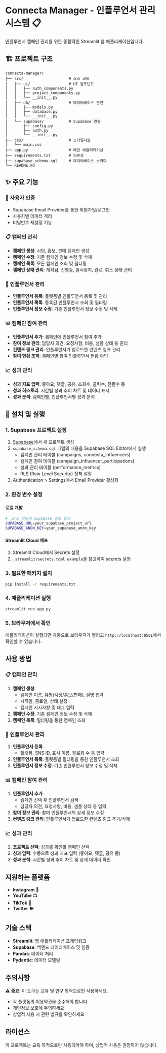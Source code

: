 # Connecta Manager - 인플루언서 관리 시스템 📋

인플루언서 캠페인 관리를 위한 종합적인 Streamlit 웹 애플리케이션입니다.

## 🏗️ 프로젝트 구조

```
connecta-manager/
├── src/                    # 소스 코드
│   ├── ui/                 # UI 컴포넌트
│   │   ├── auth_components.py
│   │   ├── project_components.py
│   │   └── __init__.py
│   ├── db/                 # 데이터베이스 관련
│   │   ├── models.py
│   │   ├── database.py
│   │   └── __init__.py
│   └── supabase/           # Supabase 연동
│       ├── config.py
│       ├── auth.py
│       └── __init__.py
├── css/                    # 스타일시트
│   └── main.css
├── app.py                  # 메인 애플리케이션
├── requirements.txt        # 의존성
├── supabase_schema.sql     # 데이터베이스 스키마
└── README.md
```

## ✨ 주요 기능

### 🔐 사용자 인증
- Supabase Email Provider를 통한 회원가입/로그인
- 사용자별 데이터 격리
- 비밀번호 재설정 기능

### 📋 캠페인 관리
- **캠페인 생성**: 시딩, 홍보, 판매 캠페인 생성
- **캠페인 수정**: 기존 캠페인 정보 수정 및 삭제
- **캠페인 목록**: 모든 캠페인 조회 및 필터링
- **캠페인 상태 관리**: 계획됨, 진행중, 일시정지, 완료, 취소 상태 관리

### 👥 인플루언서 관리
- **인플루언서 등록**: 플랫폼별 인플루언서 등록 및 관리
- **인플루언서 목록**: 등록된 인플루언서 조회 및 필터링
- **인플루언서 정보 수정**: 기존 인플루언서 정보 수정 및 삭제

### 📊 캠페인 참여 관리
- **인플루언서 추가**: 캠페인에 인플루언서 참여 추가
- **참여 정보 관리**: 담당자 의견, 요청사항, 비용, 샘플 상태 등 관리
- **컨텐츠 링크 관리**: 인플루언서가 업로드한 컨텐츠 링크 관리
- **참여 현황 조회**: 캠페인별 참여 인플루언서 현황 확인

### 📈 성과 관리
- **성과 지표 입력**: 좋아요, 댓글, 공유, 조회수, 클릭수, 전환수 등
- **성과 히스토리**: 시간별 성과 추이 차트 및 데이터 표시
- **성과 분석**: 캠페인별, 인플루언서별 성과 분석

## 🚀 설치 및 실행

### 1. Supabase 프로젝트 설정

1. [Supabase](https://supabase.com)에서 새 프로젝트 생성
2. `supabase_schema.sql` 파일의 내용을 Supabase SQL Editor에서 실행
   - 캠페인 관리 테이블 (campaigns, connecta_influencers)
   - 캠페인 참여 테이블 (campaign_influencer_participations)
   - 성과 관리 테이블 (performance_metrics)
   - RLS (Row Level Security) 정책 설정
3. Authentication > Settings에서 Email Provider 활성화

### 2. 환경 변수 설정

#### 로컬 개발
```bash
# .env 파일에 Supabase 정보 입력
SUPABASE_URL=your_supabase_project_url
SUPABASE_ANON_KEY=your_supabase_anon_key
```

#### Streamlit Cloud 배포
1. Streamlit Cloud에서 Secrets 설정
2. `.streamlit/secrets.toml.example`을 참고하여 secrets 설정

### 3. 필요한 패키지 설치

```bash
pip install -r requirements.txt
```

### 4. 애플리케이션 실행

```bash
streamlit run app.py
```

### 5. 브라우저에서 확인

애플리케이션이 실행되면 자동으로 브라우저가 열리고 `http://localhost:8501`에서 확인할 수 있습니다.

## 사용 방법

### 📋 캠페인 관리
1. **캠페인 생성**: 
   - 캠페인 이름, 유형(시딩/홍보/판매), 설명 입력
   - 시작일, 종료일, 상태 설정
   - 캠페인 지시사항 및 태그 입력
2. **캠페인 수정**: 기존 캠페인 정보 수정 및 삭제
3. **캠페인 목록**: 필터링을 통한 캠페인 조회

### 👥 인플루언서 관리
1. **인플루언서 등록**:
   - 플랫폼, SNS ID, 표시 이름, 팔로워 수 등 입력
2. **인플루언서 목록**: 플랫폼별 필터링을 통한 인플루언서 조회
3. **인플루언서 정보 수정**: 기존 인플루언서 정보 수정 및 삭제

### 📊 캠페인 참여 관리
1. **인플루언서 추가**: 
   - 캠페인 선택 후 인플루언서 검색
   - 담당자 의견, 요청사항, 비용, 샘플 상태 등 입력
2. **참여 정보 관리**: 참여 인플루언서의 상세 정보 수정
3. **컨텐츠 링크 관리**: 인플루언서가 업로드한 컨텐츠 링크 추가/삭제

### 📈 성과 관리
1. **프로젝트 선택**: 성과를 확인할 캠페인 선택
2. **성과 입력**: 수동으로 성과 지표 입력 (좋아요, 댓글, 공유 등)
3. **성과 분석**: 시간별 성과 추이 차트 및 상세 데이터 확인

## 지원하는 플랫폼

- **Instagram** 📸
- **YouTube** 📺
- **TikTok** 🎵
- **Twitter** 🐦

## 기술 스택

- **Streamlit**: 웹 애플리케이션 프레임워크
- **Supabase**: 백엔드 데이터베이스 및 인증
- **Pandas**: 데이터 처리
- **Pydantic**: 데이터 모델링

## 주의사항

⚠️ **중요**: 이 도구는 교육 및 연구 목적으로만 사용하세요.

- 각 플랫폼의 이용약관을 준수해야 합니다
- 개인정보 보호에 주의하세요
- 상업적 사용 시 관련 법규를 확인하세요

## 라이선스

이 프로젝트는 교육 목적으로만 사용되어야 하며, 상업적 사용은 권장하지 않습니다.